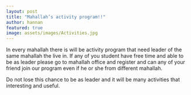 ```yaml
---
layout: post
title: "Mahallah’s activity program!!"
author: hannan
featured: true
image: assets/images/Activities.jpg
---
```

<p>In every mahallah there is will be activity program that need leader of the same mahallah the live in. If any of you student have free time and able to be as leader please go to mahallah office and register and can any of your friend join our program even if he or she from different mahallah.</p>
<p>Do not lose this chance to be as leader and it will be many activities that interesting and useful.</p>


